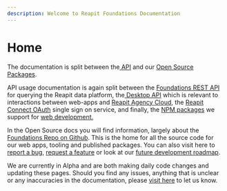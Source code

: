 ```yaml
---
description: Welcome to Reapit Foundations Documentation
---
```


# Home

The documentation is split between the[ API](api/) and our [Open Source Packages](open-source/).

API usage documentation is again split between the [Foundations REST API](https://marketplace.reapit.cloud/developer/api-docs) for querying the Reapit data platform, the[ Desktop API](api/desktop-api.md) which is relevant to interactions between web-apps and [Reapit Agency Cloud](https://www.reapit.com/agency-cloud/), the [Reapit Connect OAuth](api/reapit-connect.md) single sign on service, and finally, the [NPM packages](https://www.npmjs.com/org/reapit) we support for [web development.](api/web.md) 

In the Open Source docs you will find information, largely about the [Foundations Repo on Github](https://github.com/reapit/foundations). This is the home for all the source code for our web apps, tooling and published packages. You can also visit here to [report a bug](https://github.com/reapit/foundations/issues/new?labels=bug&projects=reapit/foundations/2&body=Summary:%0d%0dSteps%20to%20reproduce:%0d%0dExpected%20Results:%0d%0dActual%20Results), [request a feature](https://github.com/reapit/foundations/issues/new?labels=feature-request&projects=reapit/foundations/3&body=Summary%20of%20Request:%0d%0dExpected%20Behaviour) or look at our [future development roadmap](https://github.com/reapit/foundations/milestones?direction=asc&sort=due_date&state=open).

We are currently in Alpha and are both making daily code changes and updating these pages. Should you find any issues, anything that is unclear or any inaccuracies in the documentation, please [visit here](https://github.com/reapit/foundations-documentation/issues/new?labels=bug&projects=reapit/foundations-documentation/1&body=Summary:) to let us know.

